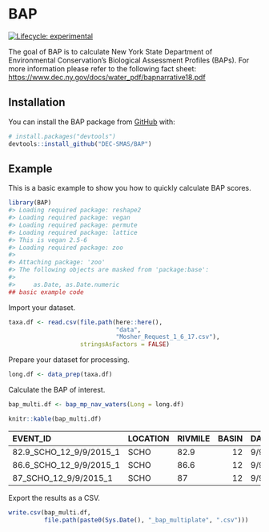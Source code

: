 
<!-- README.md is generated from README.Rmd. Please edit that file -->

# BAP

<!-- badges: start -->

[![Lifecycle:
experimental](https://img.shields.io/badge/lifecycle-experimental-orange.svg)](https://www.tidyverse.org/lifecycle/#experimental)
<!-- badges: end -->

The goal of BAP is to calculate New York State Department of
Environmental Conservation’s Biological Assessment Profiles (BAPs). For
more information please refer to the following fact sheet:
<https://www.dec.ny.gov/docs/water_pdf/bapnarrative18.pdf>

## Installation

You can install the BAP package from [GitHub](https://github.com/) with:

``` r
# install.packages("devtools")
devtools::install_github("DEC-SMAS/BAP")
```

## Example

This is a basic example to show you how to quickly calculate BAP scores.

``` r
library(BAP)
#> Loading required package: reshape2
#> Loading required package: vegan
#> Loading required package: permute
#> Loading required package: lattice
#> This is vegan 2.5-6
#> Loading required package: zoo
#> 
#> Attaching package: 'zoo'
#> The following objects are masked from 'package:base':
#> 
#>     as.Date, as.Date.numeric
## basic example code
```

Import your dataset.

``` r
taxa.df <- read.csv(file.path(here::here(),
                              "data",
                              "Mosher_Request_1_6_17.csv"),
                    stringsAsFactors = FALSE)
```

Prepare your dataset for processing.

``` r
long.df <- data_prep(taxa.df)
```

Calculate the BAP of interest.

``` r
bap_multi.df <- bap_mp_nav_waters(Long = long.df)
```

``` r
knitr::kable(bap_multi.df)
```

| EVENT\_ID                   | LOCATION | RIVMILE | BASIN | DATE     | RICHNESS | RICH\_SCORE | EPT\_RICH | EPT\_SCORE |  HBI | HBI\_SCORE |  SHANNON | SHANNON\_SCORE | FINAL\_SCORE |
| :-------------------------- | :------- | :------ | ----: | :------- | -------: | ----------: | --------: | ---------: | ---: | ---------: | -------: | -------------: | -----------: |
| 82.9\_SCHO\_12\_9/9/2015\_1 | SCHO     | 82.9    |    12 | 9/9/2015 |       37 |          10 |        16 |         10 | 3.15 |         10 | 4.737373 |             10 |           10 |
| 86.6\_SCHO\_12\_9/9/2015\_1 | SCHO     | 86.6    |    12 | 9/9/2015 |       36 |          10 |        16 |         10 | 3.88 |         10 | 4.692271 |             10 |           10 |
| 87\_SCHO\_12\_9/9/2015\_1   | SCHO     | 87      |    12 | 9/9/2015 |       36 |          10 |        13 |         10 | 4.33 |         10 | 4.907209 |             10 |           10 |

Export the results as a CSV.

``` r
write.csv(bap_multi.df, 
          file.path(paste0(Sys.Date(), "_bap_multiplate", ".csv")))
```
